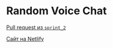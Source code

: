 # Random Voice Chat

[Pull request из `sprint_2`](https://github.com/Verisana/middle.messenger.praktikum.yandex/pull/7)

[Сайт на Netlify](https://pedantic-bhaskara-cd46dc.netlify.app/)
